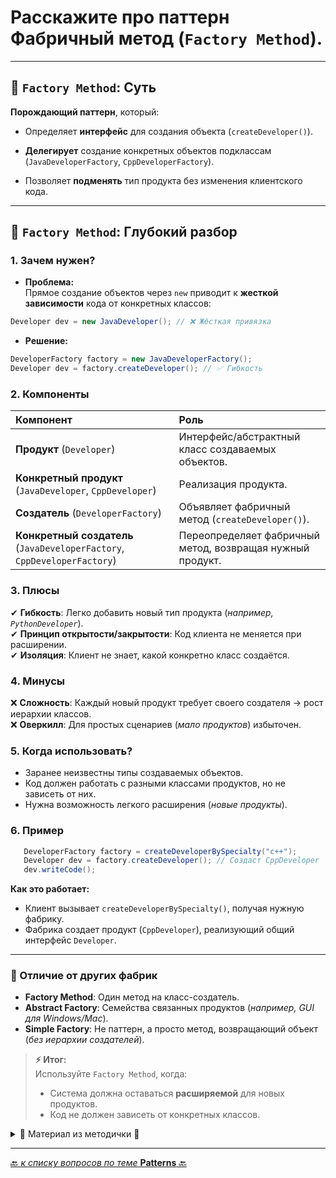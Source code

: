 # Расскажите про паттерн Фабричный метод (`Factory Method`).

---
## 🎯 `Factory Method`: Суть

**Порождающий паттерн**, который:

* Определяет **интерфейс** для создания объекта (`createDeveloper()`).


* **Делегирует** создание конкретных объектов подклассам (`JavaDeveloperFactory`, `CppDeveloperFactory`).


* Позволяет **подменять** тип продукта без изменения клиентского кода.

---
## 📌 `Factory Method`: Глубокий разбор

### 1. Зачем нужен?
* **Проблема:**  
   Прямое создание объектов через `new` приводит к **жесткой зависимости** кода от конкретных классов:

```java
Developer dev = new JavaDeveloper(); // ❌ Жёсткая привязка
```

* **Решение:**  

```java
DeveloperFactory factory = new JavaDeveloperFactory();
Developer dev = factory.createDeveloper(); // ✅ Гибкость
```

### 2. Компоненты

| Компонент                                                                | 	Роль                                                      |
|:-------------------------------------------------------------------------|:-----------------------------------------------------------|
| **Продукт** (`Developer`)                                                | 	Интерфейс/абстрактный класс создаваемых объектов.         |
| **Конкретный продукт** (`JavaDeveloper`, `CppDeveloper`)                 | 	Реализация продукта.                                      |
| **Создатель** (`DeveloperFactory`)                                       | 	Объявляет фабричный метод (`createDeveloper()`).          |
| **Конкретный создатель** (`JavaDeveloperFactory`, `CppDeveloperFactory`) | 	Переопределяет фабричный метод, возвращая нужный продукт. |

### 3. Плюсы  
   ✔ **Гибкость**: Легко добавить новый тип продукта (_например, `PythonDeveloper`_).  
   ✔ **Принцип открытости/закрытости**: Код клиента не меняется при расширении.   
   ✔ **Изоляция**: Клиент не знает, какой конкретно класс создаётся.  

### 4. Минусы  
   ❌ **Сложность**: Каждый новый продукт требует своего создателя → рост иерархии классов.  
   ❌ **Оверкилл**: Для простых сценариев (_мало продуктов_) избыточен.  

### 5. Когда использовать?
* Заранее неизвестны типы создаваемых объектов.
* Код должен работать с разными классами продуктов, но не зависеть от них.
* Нужна возможность легкого расширения (_новые продукты_).

### 6. Пример
```java
   DeveloperFactory factory = createDeveloperBySpecialty("c++");
   Developer dev = factory.createDeveloper(); // Создаст CppDeveloper
   dev.writeCode();
```

**Как это работает:**  
* Клиент вызывает `createDeveloperBySpecialty()`, получая нужную фабрику.  
* Фабрика создает продукт (`CppDeveloper`), реализующий общий интерфейс `Developer`.  

---
### 📌 Отличие от других фабрик  
* **Factory Method**: Один метод на класс-создатель.  
* **Abstract Factory**: Семейства связанных продуктов (_например, GUI для Windows/Mac_).  
* **Simple Factory**: Не паттерн, а просто метод, возвращающий объект (_без иерархии создателей_).  

> **⚡ Итог:**  
> Используйте `Factory Method`, когда:  
> * Система должна оставаться **расширяемой** для новых продуктов.  
> * Код не должен зависеть от конкретных классов.  



<details>
        <summary>📝 Материал из методички 🔽</summary>

```text
Порождающий шаблон проектирования, в котором предоставляет интерфейс для создания объектов 
в родительском классе, но позволяет подклассам изменять тип создаваемых объектов. 
Подклассы имплементируют общий интерфейс с методом для создания объектов. 
Переопределенный метод в каждом наследнике возвращает нужный вариант объекта.
Объекты всё равно будут создаваться при помощи new, но делать это будет фабричный метод. 
Таким образом можно переопределить фабричный метод в подклассе, 
чтобы изменить тип создаваемого продукта.

Чтобы эта система заработала, все возвращаемые объекты должны иметь общий интерфейс. 
Подклассы смогут производить объекты различных классов, 
следующих одному и тому же интерфейсу.

+:  Выделяет код производства объектов в одно место, упрощая поддержку кода. 
    Реализует принцип открытости/закрытости.
    
-:  Может привести к созданию больших параллельных иерархий классов, 
        так как для каждого класса продукта надо создать свой подкласс создателя. 
    Пример: у нас есть интерфейс "разработичк" и его реализация в виде классов "разработчиков" 
        но под каждую реализацию нужно создать производителя для этого создаем еще один интерфейс 
        который будет имень всего один фабричный метод.
```
</details>

---

[🔙 _к списку вопросов по теме_ **Patterns** 🔙](/ITM/ITM07_Patterns/patterns.md)
